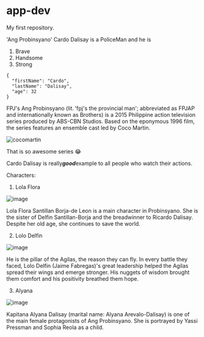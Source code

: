 # app-dev
My first repository.

'Ang Probinsyano' 
Cardo Dalisay is a PoliceMan
and he is
1. Brave
2. Handsome
3. Strong

```
{
  "firstName": "Cardo",
  "lastName": "Dalisay",
  "age": 32
}
```
FPJ's Ang Probinsyano (lit. 'fpj's the provincial man'; abbreviated as FPJAP and internationally known as Brothers) is a 2015 Philippine action television series produced by ABS-CBN Studios. Based on the eponymous 1996 film, the series features an ensemble cast led by Coco Martin.

![cocomartin](https://github.com/Justinspirit/app-dev/assets/169540006/98a6093a-8739-41b9-ba03-4c32530f0866)


That is so awesome series :joy:

Cardo Dalisay is really***good***example to all people who watch their actions.


Characters:
   

1. Lola Flora

![image](https://github.com/Justinspirit/app-dev/assets/169540006/1607fd93-be92-4a01-97c2-23204562160e)

Lola Flora Santillan Borja-de Leon is a main character in Probinsyano. She is the sister of Delfin Santillan-Borja and the breadwinner to Ricardo Dalisay. Despite her old age, she continues to save the world.


2. Lolo Delfin

![image](https://github.com/Justinspirit/app-dev/assets/169540006/c1b1aeaa-3187-49db-af94-618847d5bf5c)

He is the pillar of the Agilas, the reason they can fly. In every battle they faced, Lolo Delfin (Jaime Fabregas)'s great leadership helped the Agilas spread their wings and emerge stronger. His nuggets of wisdom brought them comfort and his positivity breathed them hope.

3. Alyana

![image](https://github.com/Justinspirit/app-dev/assets/169540006/6c7f30be-bfb8-4355-9b5e-2b8a8446088b)

Kapitana Alyana Dalisay (marital name: Alyana Arevalo-Dalisay) is one of the main female protagonists of Ang Probinsyano.
She is portrayed by Yassi Pressman and Sophia Reola as a child.

